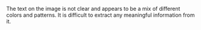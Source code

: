 The text on the image is not clear and appears to be a mix of different colors and patterns. It is difficult to extract any meaningful information from it.